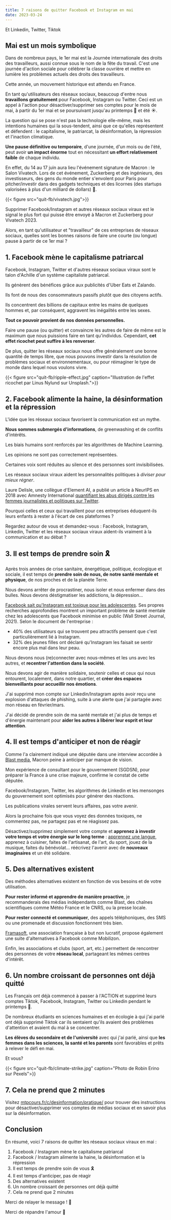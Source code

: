 ```yaml
---
title: 7 raisons de quitter Facebook et Instagram en mai
date: 2023-03-24
---
```


Et Linkedin, Twitter, Tiktok

<!--more-->

## Mai est un mois symbolique

Dans de nombreux pays, le 1er mai est la Journée internationale des droits des travailleurs, aussi connue sous le nom de la fête du travail. C'est une journée d'action sociale pour célébrer la classe ouvrière et mettre en lumière les problèmes actuels des droits des travailleurs.

Cette année, un mouvement historique est attendu en France.

En tant qu'utilisateurs des réseaux sociaux, beaucoup d'entre nous <b>travaillons gratuitement</b> pour Facebook, Instagram ou Twitter. Ceci est un appel à l'action pour désactiver/supprimer ses comptes pour le mois de mai, à partir du 1er mai et se poursuivant jusqu'au printemps 🌸 et été ☀️.

La question qui se pose n'est pas la technologie elle-même, mais les intentions humaines qui la sous-tendent, ainsi que ce qu'elles représentent et défendent : le capitalisme, le patriarcat, la désinformation, la répression et l'inaction climatique.

<b>Une pause définitive ou temporaire</b>, d'une journée, d'un mois ou de l'été, peut avoir <b>un impact énorme</b> tout en nécessitant <b>un effort relativement faible</b> de chaque individu.

En effet, du 14 au 17 juin aura lieu l'événement signature de Macron : le Salon Vivatech. Lors de cet événement, Zuckerberg et des ingénieurs, des investisseurs, des gens du monde entier s'envolent pour Paris pour pitcher/investir dans des gadgets techniques et des licornes (des startups valorisées à plus d'un milliard de dollars) 🦄.

{{< figure src="quit-fb/vivatech.jpg">}}

Supprimer Facebook/Instagram et autres réseaux sociaux viraux est le signal le plus fort qui puisse être envoyé à Macron et Zuckerberg pour Vivatech 2023.

Alors, en tant qu'utilisateur et "travailleur" de ces entreprises de réseaux sociaux, quelles sont les bonnes raisons de faire une courte (ou longue) pause à partir de ce 1er mai ?

## 1. Facebook mène le capitalisme patriarcal

Facebook, Instagram, Twitter et d'autres réseaux sociaux viraux sont le talon d'Achille d'un système capitaliste patriarcal.

Ils génèrent des bénéfices grâce aux publicités d'Uber Eats et Zalando.

Ils font de nous des consommateurs passifs plutôt que des citoyens actifs.

Ils concentrent des billions de capitaux entre les mains de quelques hommes et, par conséquent, aggravent les inégalités entre les sexes.

<b>Tout ce pouvoir provient de nos données personnelles.</b>

Faire une pause (ou quitter) et convaincre les autres de faire de même est le maximum que nous puissions faire en tant qu'individus. Cependant, <b>cet effet ricochet peut suffire à les renverser</b>.

De plus, quitter les réseaux sociaux nous offre généralement une bonne quantité de temps libre, que nous pouvons investir dans la résolution de problèmes sociaux et environnementaux, ou pour réimaginer le type de monde dans lequel nous voulons vivre.

{{< figure src="quit-fb/ripple-effect.jpg" caption="Illustration de l'effet ricochet par Linus Nylund sur Unsplash.">}}

## 2. Facebook alimente la haine, la désinformation et la répression

L'idée que les réseaux sociaux favorisent la communication est un mythe.

<b>Nous sommes submergés d'informations</b>, de greenwashing et de conflits d'intérêts.

Les biais humains sont renforcés par les algorithmes de Machine Learning.

Les opinions ne sont pas correctement représentées.

Certaines voix sont réduites au silence et des personnes sont invisibilisées.

Les réseaux sociaux viraux aident les personnalités politiques à <i>diviser pour mieux régner</i>.

Laure Delisle, une collègue d'Element AI, a publié un article à NeurIPS en 2018 avec Amnesty International [quantifiant les abus dirigés contre les femmes journalistes et politiques sur Twitter](https://aiforsocialgood.github.io/2018/pdfs/track1/19_aisg_neurips2018.pdf).

Pourquoi celles et ceux qui travaillent pour ces entreprises éduquent-ils leurs enfants à rester à l'écart de ces plateformes ?

Regardez autour de vous et demandez-vous : Facebook, Instagram, Linkedin, Twitter et les réseaux sociaux viraux aident-ils vraiment à la communication et au débat ?

## 3. Il est temps de prendre soin 🎗️

Après trois années de crise sanitaire, énergétique, politique, écologique et sociale, il est temps de <b>prendre soin de nous, de notre santé mentale et physique</b>, de nos proches et de la planète Terre.

Nous devons arrêter de procrastiner, nous isoler et nous enfermer dans des bulles. Nous devons déstigmatiser les addictions, la dépression…

[Facebook sait qu'Instagram est toxique pour les adolescentes](https://www.wsj.com/articles/the-facebook-files-11631713039?mod=bigtop-breadcrumb). Ses propres recherches approfondies montrent un important problème de santé mentale chez les adolescents que Facebook minimise en public (Wall Street Journal, 2021). Selon le document de l'entreprise :
- 40% des utilisateurs qui se trouvent peu attractifs pensent que c'est particulièrement lié à Instagram.
- 32% des jeunes filles ont déclaré qu'Instagram les faisait se sentir encore plus mal dans leur peau.

Nous devons nous (re)connecter avec nous-mêmes et les uns avec les autres, et <b>recentrer l'attention dans la société</b>.

Nous devons agir de manière solidaire, soutenir celles et ceux qui nous entourent, localement, dans notre quartier, et <b>créer des espaces bienveillants pour accueillir nos émotions</b>.

J'ai supprimé mon compte sur Linkedin/Instagram après avoir reçu une explosion d'attaques de phishing, suite à une alerte que j'ai partagée avec mon réseau en février/mars.

J'ai décidé de prendre soin de ma santé mentale et j'ai plus de temps et d'énergie maintenant pour <b>aider les autres à libérer leur esprit et leur attention</b>.

## 4. Il est temps d'anticiper et non de réagir

Comme l'a clairement indiqué une députée dans une interview accordée à [Blast media](https://www.blast-info.fr/emissions/2022/les-revelations-dune-deputee-au-coeur-du-systeme-macron-avec-frederique-dumas-9VNRlqrPSdaQKULTrvie5A), Macron peine à anticiper par manque de vision.

Mon expérience de consultant pour le gouvernement (SGDSN), pour préparer la France à une crise majeure, confirme le constat de cette députée.

Facebook/Instagram, Twitter, les algorithmes de Linkedin et les mensonges du gouvernement sont optimisés pour générer des réactions.

Les publications virales servent leurs affaires, pas votre avenir.

Alors la prochaine fois que vous voyez des données toxiques, ne commentez pas, ne partagez pas et ne réagissez pas.

Désactivez/supprimez simplement votre compte et <b>apprenez à investir votre temps et votre énergie sur le long terme</b> : [apprennez une langue](https://www.mtpcours.fr/en/p/language-learning/), apprenez à cuisiner, faites de l'artisanat, de l'art, du sport, jouez de la musique, faites du bénévolat... réécrivez l'avenir avec de <b>nouveaux imaginaires</b> et un été solidaire.

## 5. Des alternatives existent

Des méthodes alternatives existent en fonction de vos besoins et de votre utilisation.

<b>Pour rester informé et apprendre de manière proactive</b>, je recommanderais des médias indépendants comme Blast, des chaînes scientifiques comme Météo France et le CNRS, ou la presse locale.

<b>Pour rester connecté et communiquer</b>, des appels téléphoniques, des SMS ou une promenade et discussion fonctionnent très bien.

[Framasoft](https://framasoft.org/fr/), une association française à but non lucratif, propose également une suite d'alternatives à Facebook comme Mobilizon.

Enfin, les associations et clubs (sport, art, etc.) permettent de rencontrer des personnes de votre <b>réseau local</b>, partageant les mêmes centres d'intérêt.

## 6. Un nombre croissant de personnes ont déjà quitté

Les Français ont déjà commencé à passer à l'ACTION et supprimé leurs comptes Tiktok, Facebook, Instagram, Twitter ou Linkedin pendant le printemps 🌸.

De nombreux étudiants en sciences humaines et en écologie à qui j'ai parlé ont déjà supprimé Tiktok car ils sentaient qu'ils avaient des problèmes d'attention et avaient du mal à se concentrer.

<b>Les élèves du secondaire et de l'université</b> avec qui j'ai parlé, ainsi que <b>les femmes dans les sciences, la santé et les parents</b> sont favorables et prêts à relever le défi en mai.

Et vous?

{{< figure src="quit-fb/climate-strike.jpg" caption="Photo de Robin Erino sur Pexels">}}

## 7. Cela ne prend que 2 minutes

Visitez [mtpcours.fr/c/desinformation/pratique/](https://www.mtpcours.fr/c/desinformation/pratique/) pour trouver des instructions pour désactiver/supprimer vos comptes de médias sociaux et en savoir plus sur la désinformation.

## Conclusion

En résumé, voici 7 raisons de quitter les réseaux sociaux viraux en mai :
1. Facebook / Instagram mène le capitalisme patriarcal
2. Facebook / Instagram alimente la haine, la désinformation et la répression
3. Il est temps de prendre soin de vous 🎗️
4. Il est temps d'anticiper, pas de réagir
5. Des alternatives existent
6. Un nombre croissant de personnes ont déjà quitté
7. Cela ne prend que 2 minutes

Merci de relayer le message ! 🌸

Merci de répandre l'amour 💖